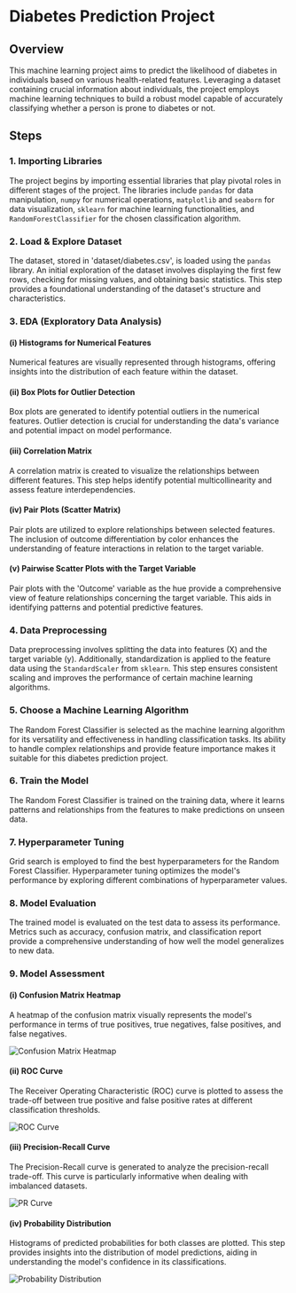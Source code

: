 # Diabetes Prediction Project

## Overview

This machine learning project aims to predict the likelihood of diabetes in individuals based on various health-related features. Leveraging a dataset containing crucial information about individuals, the project employs machine learning techniques to build a robust model capable of accurately classifying whether a person is prone to diabetes or not.

## Steps

### 1. Importing Libraries

The project begins by importing essential libraries that play pivotal roles in different stages of the project. The libraries include `pandas` for data manipulation, `numpy` for numerical operations, `matplotlib` and `seaborn` for data visualization, `sklearn` for machine learning functionalities, and `RandomForestClassifier` for the chosen classification algorithm.

### 2. Load & Explore Dataset

The dataset, stored in 'dataset/diabetes.csv', is loaded using the `pandas` library. An initial exploration of the dataset involves displaying the first few rows, checking for missing values, and obtaining basic statistics. This step provides a foundational understanding of the dataset's structure and characteristics.

### 3. EDA (Exploratory Data Analysis)

#### (i) Histograms for Numerical Features

Numerical features are visually represented through histograms, offering insights into the distribution of each feature within the dataset.

#### (ii) Box Plots for Outlier Detection

Box plots are generated to identify potential outliers in the numerical features. Outlier detection is crucial for understanding the data's variance and potential impact on model performance.

#### (iii) Correlation Matrix

A correlation matrix is created to visualize the relationships between different features. This step helps identify potential multicollinearity and assess feature interdependencies.

#### (iv) Pair Plots (Scatter Matrix)

Pair plots are utilized to explore relationships between selected features. The inclusion of outcome differentiation by color enhances the understanding of feature interactions in relation to the target variable.

#### (v) Pairwise Scatter Plots with the Target Variable

Pair plots with the 'Outcome' variable as the hue provide a comprehensive view of feature relationships concerning the target variable. This aids in identifying patterns and potential predictive features.

### 4. Data Preprocessing

Data preprocessing involves splitting the data into features (X) and the target variable (y). Additionally, standardization is applied to the feature data using the `StandardScaler` from `sklearn`. This step ensures consistent scaling and improves the performance of certain machine learning algorithms.

### 5. Choose a Machine Learning Algorithm

The Random Forest Classifier is selected as the machine learning algorithm for its versatility and effectiveness in handling classification tasks. Its ability to handle complex relationships and provide feature importance makes it suitable for this diabetes prediction project.

### 6. Train the Model

The Random Forest Classifier is trained on the training data, where it learns patterns and relationships from the features to make predictions on unseen data.

### 7. Hyperparameter Tuning

Grid search is employed to find the best hyperparameters for the Random Forest Classifier. Hyperparameter tuning optimizes the model's performance by exploring different combinations of hyperparameter values.

### 8. Model Evaluation

The trained model is evaluated on the test data to assess its performance. Metrics such as accuracy, confusion matrix, and classification report provide a comprehensive understanding of how well the model generalizes to new data.

### 9. Model Assessment

#### (i) Confusion Matrix Heatmap

A heatmap of the confusion matrix visually represents the model's performance in terms of true positives, true negatives, false positives, and false negatives.

![Confusion Matrix Heatmap](Confusion_Matrix_Heatmap.png)

#### (ii) ROC Curve

The Receiver Operating Characteristic (ROC) curve is plotted to assess the trade-off between true positive and false positive rates at different classification thresholds.

![ROC Curve](ROC.png)

#### (iii) Precision-Recall Curve

The Precision-Recall curve is generated to analyze the precision-recall trade-off. This curve is particularly informative when dealing with imbalanced datasets.

![PR Curve](PR_Curve.png)

#### (iv) Probability Distribution

Histograms of predicted probabilities for both classes are plotted. This step provides insights into the distribution of model predictions, aiding in understanding the model's confidence in its classifications.

![Probability Distribution](PD.png)
